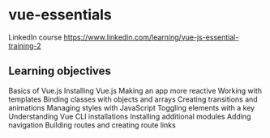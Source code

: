 # vue-essentials
LinkedIn course https://www.linkedin.com/learning/vue-js-essential-training-2
## Learning objectives
Basics of Vue.js
Installing Vue.js
Making an app more reactive
Working with templates
Binding classes with objects and arrays
Creating transitions and animations
Managing styles with JavaScript
Toggling elements with a key
Understanding Vue CLI installations
Installing additional modules
Adding navigation
Building routes and creating route links